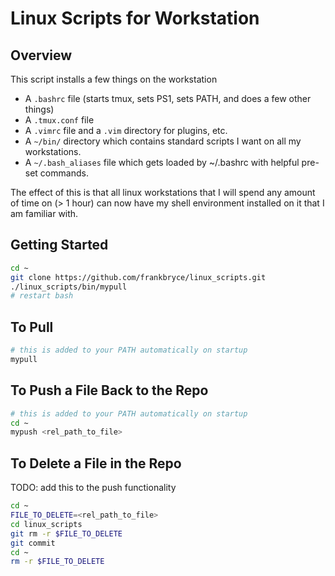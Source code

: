 # Linux Scripts for Workstation

## Overview

This script installs a few things on the workstation

* A `.bashrc` file (starts tmux, sets PS1, sets PATH, and does a few other things)
* A `.tmux.conf` file
* A `.vimrc` file and a `.vim` directory for plugins, etc.
* A `~/bin/` directory which contains standard scripts I want on all my
  workstations.
* A `~/.bash_aliases` file which gets loaded by ~/.bashrc with helpful pre-set
  commands.

The effect of this is that all linux workstations that I will spend any amount
of time on (> 1 hour) can now have my shell environment installed on it that
I am familiar with.

## Getting Started

```bash
cd ~
git clone https://github.com/frankbryce/linux_scripts.git
./linux_scripts/bin/mypull
# restart bash
```

## To Pull

```bash
# this is added to your PATH automatically on startup
mypull
```

## To Push a File Back to the Repo

```bash
# this is added to your PATH automatically on startup
cd ~
mypush <rel_path_to_file>
```

## To Delete a File in the Repo

TODO: add this to the push functionality

```bash
cd ~
FILE_TO_DELETE=<rel_path_to_file>
cd linux_scripts
git rm -r $FILE_TO_DELETE
git commit
cd ~
rm -r $FILE_TO_DELETE
```

